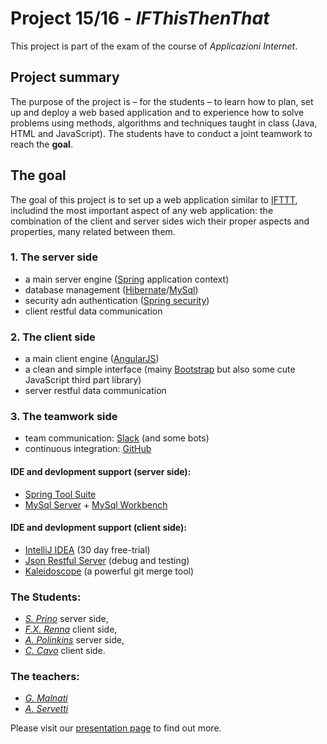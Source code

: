 # Project 15/16 - _IFThisThenThat_
This project is part of the exam of the course of _Applicazioni Internet_.

## Project summary
The purpose of the  project is – for the students – to learn how to plan, set up and deploy a web based application and to experience how to solve problems using methods, algorithms and techniques taught in class (Java, HTML and JavaScript). The students have to conduct a joint teamwork to reach the **goal**.

## The **goal**
The goal of this project is to set up a web application similar to [IFTTT](https://ifttt.com/recipes), includind the most important aspect of any web application: the combination of the client and server sides wich their proper aspects and properties, many related between them. 

### 1. The server side
  * a main server engine ([Spring](https://spring.io/tools) application context)
  * database management ([Hibernate](http://hibernate.org)/[MySql](https://www.mysql.it))
  * security adn authentication ([Spring security](https://spring.io/tools))
  * client restful data communication

### 2. The client side
  * a main client engine ([AngularJS](https://angularjs.org))
  * a clean and simple interface (mainy [Bootstrap](http://getbootstrap.com) but also some cute JavaScript third part library)
  * server restful data communication

### 3. The teamwork side
  * team communication: [Slack](https://slack.com) (and some bots)
  * continuous integration: [GitHub](https://github.com)

#### IDE and devlopment support (server side):
  * [Spring Tool Suite](https://spring.io/tools)
  * [MySql Server](https://dev.mysql.com/downloads/mysql/5.6.html) + [MySql Workbench](https://dev.mysql.com/downloads/workbench/)

#### IDE and devlopment support (client side):
  * [IntelliJ IDEA](https://www.jetbrains.com/idea/) (30 day free-trial)
  * [Json Restful Server](https://github.com/typicode/json-server) (debug and testing)
  * [Kaleidoscope](http://www.kaleidoscopeapp.com) (a powerful git merge tool)
  
### The Students:
- [_S. Prino_](mailto:a.servetti@polito.it) server side,
- [_F.X. Renna_](mailto:g.malnati@polito.it) client side,
- [_A. Polinkins_](mailto:g.malnati@polito.it) server side,
- [_C. Cavo_](mailto:cristiano.cavo@polito.it) client side.

### The teachers:
- [_G. Malnati_](mailto:g.malnati@polito.it)
- [_A. Servetti_](mailto:a.servetti@polito.it)

Please visit our [presentation page](https://cristiano-c.github.io) to find out more.

